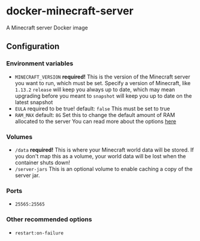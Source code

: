 # docker-minecraft-server

A Minecraft server Docker image

## Configuration

### Environment variables
- `MINECRAFT_VERSION` **required!**
    This is the version of the Minecraft server you want to run, which must be set.
    Specify a version of Minecraft, like `1.13.2`
    `release` will keep you always up to date, which may mean upgrading before you meant to
    `snapshot` will keep you up to date on the latest snapshot
- `EULA` required to be true!
    default: `false`
    This must be set to true
- `RAM_MAX`
    default: `8G`
    Set this to change the default amount of RAM allocated to the server
    You can read more about the options [here](https://stackoverflow.com/a/14763095/985615)

### Volumes
- `/data` **required!**
    This is where your Minecraft world data will be stored. If you don't map this as a volume, your world data will be lost when the container shuts down!
- `/server-jars`
    This is an optional volume to enable caching a copy of the server jar.

### Ports
- `25565:25565`

### Other recommended options
- `restart:on-failure`
